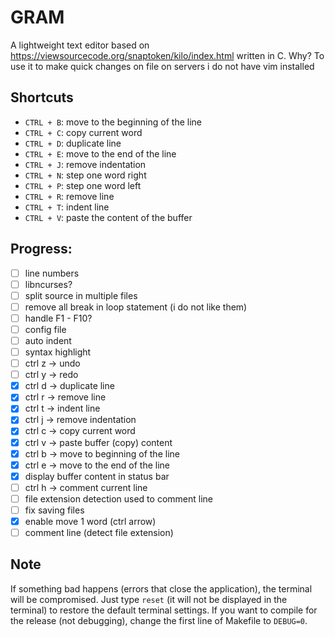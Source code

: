 # GRAM

A lightweight text editor based on https://viewsourcecode.org/snaptoken/kilo/index.html written in C. 
Why? To use it to make quick changes on file on servers i do not have vim installed

## Shortcuts
* `CTRL + B`: move to the beginning of the line
* `CTRL + C`: copy current word
* `CTRL + D`: duplicate line
* `CTRL + E`: move to the end of the line
* `CTRL + J`: remove indentation
* `CTRL + N`: step one word right
* `CTRL + P`: step one word left
* `CTRL + R`: remove line
* `CTRL + T`: indent line
* `CTRL + V`: paste the content of the buffer

## Progress:
- [ ] line numbers
- [ ] libncurses?
- [ ] split source in multiple files
- [ ] remove all break in loop statement (i do not like them)
- [ ] handle F1 - F10?
- [ ] config file
- [ ] auto indent
- [ ] syntax highlight
- [ ] ctrl z -> undo 
- [ ] ctrl y -> redo
- [X] ctrl d -> duplicate line
- [X] ctrl r -> remove line
- [X] ctrl t -> indent line
- [X] ctrl j -> remove indentation
- [X] ctrl c -> copy current word
- [X] ctrl v -> paste buffer (copy) content
- [X] ctrl b -> move to beginning of the line
- [X] ctrl e -> move to the end of the line
- [X] display buffer content in status bar
- [ ] ctrl h -> comment current line
- [ ] file extension detection used to comment line
- [ ] fix saving files
- [X] enable move 1 word (ctrl arrow)
- [ ] comment line (detect file extension)

## Note
If something bad happens (errors that close the application), the terminal will be compromised. 
Just type `reset` (it will not be displayed in the terminal) to restore the default terminal settings.
If you want to compile for the release (not debugging), change the first line of Makefile to `DEBUG=0`.